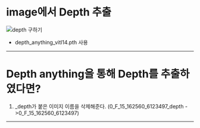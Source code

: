 
# image에서 Depth 추출  
![depth 구하기](https://github.com/user-attachments/assets/540a92e1-5bb0-4415-8c4e-a09ebf25e84e)
  - depth_anything_vitl14.pth 사용
---
# Depth anything을 통해 Depth를 추출하였다면?
  1. _depth가 붙은 이미지 이름을 삭제해준다. (0_F_15_162560_6123497_depth ->0_F_15_162560_6123497)


---

